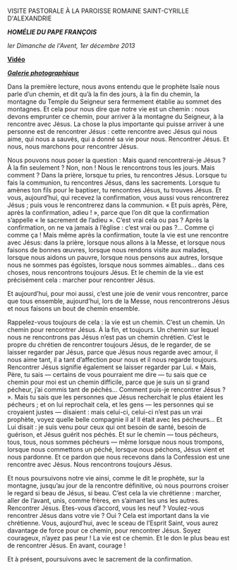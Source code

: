 VISITE PASTORALE À LA PAROISSE ROMAINE SAINT-CYRILLE D'ALEXANDRIE

***HOMÉLIE DU PAPE FRANÇOIS***

*Ier Dimanche de l'Avent, 1er décembre 2013*

**[Vidéo](http://player.rv.va/vaticanplayer.asp?language=it&tic=VA_6LU4U5WW)**

***[Galerie photographique](http://www.photogallery.va/content/photogallery/fr/celebrazioni-liturgiche/cirillo-alessandrino-20131201.html)***

Dans la première lecture, nous avons entendu que le prophète Isaïe nous parle d’un chemin, et dit qu’à la fin des jours, à la fin du chemin, la montagne du Temple du Seigneur sera fermement établie au sommet des montagnes. Et cela pour nous dire que notre vie est un chemin : nous devons emprunter ce chemin, pour arriver à la montagne du Seigneur, à la rencontre avec Jésus. La chose la plus importante qui puisse arriver à une personne est de rencontrer Jésus : cette rencontre avec Jésus qui nous aime, qui nous a sauvés, qui a donné sa vie pour nous. Rencontrer Jésus. Et nous, nous marchons pour rencontrer Jésus.

Nous pouvons nous poser la question : Mais quand rencontrerai-je Jésus ? À la fin seulement ? Non, non ! Nous le rencontrons tous les jours. Mais comment ? Dans la prière, lorsque tu pries, tu rencontres Jésus. Lorsque tu fais la communion, tu rencontres Jésus, dans les sacrements. Lorsque tu amènes ton fils pour le baptiser, tu rencontres Jésus, tu trouves Jésus. Et vous, aujourd’hui, qui recevez la confirmation, vous aussi vous rencontrerez Jésus ; puis vous le rencontrerez dans la communion. « Et puis après, Père, après la confirmation, adieu ! », parce que l’on dit que la confirmation s’appelle « le sacrement de l’adieu ». C’est vrai cela ou pas ? Après la confirmation, on ne va jamais à l’église : c’est vrai ou pas ?... Comme çi comme ça ! Mais même après la confirmation, toute la vie est une rencontre avec Jésus: dans la prière, lorsque nous allons à la Messe, et lorsque nous faisons de bonnes œuvres, lorsque nous rendons visite aux malades, lorsque nous aidons un pauvre, lorsque nous pensons aux autres, lorsque nous ne sommes pas égoïstes, lorsque nous sommes aimables... dans ces choses, nous rencontrons toujours Jésus. Et le chemin de la vie est précisément cela : marcher pour rencontrer Jésus.

Et aujourd’hui, pour moi aussi, c’est une joie de venir vous rencontrer, parce que tous ensemble, aujourd’hui, lors de la Messe, nous rencontrerons Jésus et nous faisons un bout de chemin ensemble.

Rappelez-vous toujours de cela : la vie est un chemin. C’est un chemin. Un chemin pour rencontrer Jésus. À la fin, et toujours. Un chemin sur lequel nous ne rencontrons pas Jésus n’est pas un chemin chrétien. C’est le propre du chrétien de rencontrer toujours Jésus, de le regarder, de se laisser regarder par Jésus, parce que Jésus nous regarde avec amour, il nous aime tant, il a tant d’affection pour nous et il nous regarde toujours. Rencontrer Jésus signifie également se laisser regarder par Lui. « Mais, Père, tu sais — certains de vous pourraient me dire — tu sais que ce chemin pour moi est un chemin difficile, parce que je suis un si grand pécheur, j’ai commis tant de péchés... Comment puis-je rencontrer Jésus ? ». Mais tu sais que les personnes que Jésus recherchait le plus étaient les pécheurs ; et on lui reprochait cela, et les gens — les personnes qui se croyaient justes — disaient : mais celui-ci, celui-ci n’est pas un vrai prophète, voyez quelle belle compagnie il a! Il était avec les pécheurs... Et Lui disait : je suis venu pour ceux qui ont besoin de santé, besoin de guérison, et Jésus guérit nos péchés. Et sur le chemin — tous pécheurs, tous, tous, nous sommes pécheurs — même lorsque nous nous trompons, lorsque nous commettons un péché, lorsque nous péchons, Jésus vient et nous pardonne. Et ce pardon que nous recevons dans la Confession est une rencontre avec Jésus. Nous rencontrons toujours Jésus.

Et nous poursuivons notre vie ainsi, comme le dit le prophète, sur la montagne, jusqu’au jour de la rencontre définitive, où nous pourrons croiser le regard si beau de Jésus, si beau. C’est cela la vie chrétienne : marcher, aller de l’avant, unis, comme frères, en s’aimant les uns les autres. Rencontrer Jésus. Etes-vous d’accord, vous les neuf ? Voulez-vous rencontrer Jésus dans votre vie ? Oui ? Cela est important dans la vie chrétienne. Vous, aujourd’hui, avec le sceau de l’Esprit Saint, vous aurez davantage de force pour ce chemin, pour rencontrer Jésus. Soyez courageux, n’ayez pas peur ! La vie est ce chemin. Et le don le plus beau est de rencontrer Jésus. En avant, courage !

Et à présent, poursuivons avec le sacrement de la confirmation.